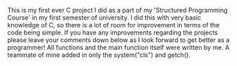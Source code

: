 This is my first ever C project I did as a part of my 'Structured Programming Course' in my first semester of university.
I did this with very basic knowledge of C, so there is a lot of room for improvement in terms of the code being simple.
If you have any improvements regarding the projects please leave your comments down below as I look forward to get better as a programmer!
All functions and the main function itself were written by me. A teammate of mine added in only the system("cls") and getch().
